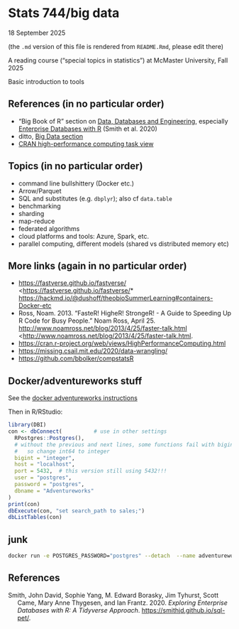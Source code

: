 Stats 744/big data
================
18 September 2025

(the `.md` version of this file is rendered from `README.Rmd`, please
edit there)

A reading course (“special topics in statistics”) at McMaster
University, Fall 2025

Basic introduction to tools

## References (in no particular order)

- “Big Book of R” section on [Data, Databases and
  Engineering](https://www.bigbookofr.com/chapters/data%20databases%20and%20engineering),
  especially [Enterprise Databases with
  R](https://smithjd.github.io/sql-pet/) (Smith et al. 2020)
- ditto, [Big Data
  section](https://www.bigbookofr.com/chapters/big%20data)
- [CRAN high-performance computing task
  view](https://cran.r-project.org/web/views/HighPerformanceComputing.html)

## Topics (in no particular order)

- command line bullshittery (Docker etc.)
- Arrow/Parquet
- SQL and substitutes (e.g. `dbplyr`); also cf `data.table`
- benchmarking
- sharding
- map-reduce
- federated algorithms
- cloud platforms and tools: Azure, Spark, etc.
- parallel computing, different models (shared vs distributed memory
  etc)

## More links (again in no particular order)

- <https://fastverse.github.io/fastverse/>
  \<<https://fastverse.github.io/fastverse/>\*
  <https://hackmd.io/@dushoff/theobioSummerLearning#containers-Docker-etc>
- Ross, Noam. 2013. “FasteR! HigheR! StrongeR! - A Guide to Speeding Up
  R Code for Busy People.” Noam Ross, April 25.
  <http://www.noamross.net/blog/2013/4/25/faster-talk.html>
  \<<http://www.noamross.net/blog/2013/4/25/faster-talk.html>.
- <https://cran.r-project.org/web/views/HighPerformanceComputing.html>
- <https://missing.csail.mit.edu/2020/data-wrangling/>
- <https://github.com/bbolker/compstatsR>

## Docker/adventureworks stuff

See the [docker adventureworks instructions](docker_setup.md)

Then in R/RStudio:

``` r
library(DBI)
con <- dbConnect(          # use in other settings
  RPostgres::Postgres(),
  # without the previous and next lines, some functions fail with bigint data 
  #   so change int64 to integer
  bigint = "integer",  
  host = "localhost",
  port = 5432,  # this version still using 5432!!!
  user = "postgres",
  password = "postgres",
  dbname = "Adventureworks"
)
print(con)
dbExecute(con, "set search_path to sales;")
dbListTables(con)
```

## junk

``` bash
docker run -e POSTGRES_PASSWORD="postgres" --detach  --name adventureworks --publish 5432:5432 --mount type=bind,source="$MYDIR",target=/petdir postgres:11
```

## References

<div id="refs" class="references csl-bib-body hanging-indent"
entry-spacing="0">

<div id="ref-smithexploring" class="csl-entry">

Smith, John David, Sophie Yang, M. Edward Borasky, Jim Tyhurst, Scott
Came, Mary Anne Thygesen, and Ian Frantz. 2020. *Exploring Enterprise
Databases with R: A Tidyverse Approach*.
<https://smithjd.github.io/sql-pet/>.

</div>

</div>
